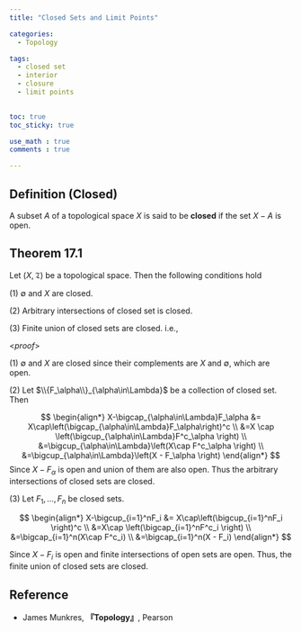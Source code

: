 ```yaml
---
title: "Closed Sets and Limit Points"

categories:
  - Topology

tags:
  - closed set
  - interior
  - closure
  - limit points
 

toc: true
toc_sticky: true

use_math : true
comments : true

---
```


## Definition (Closed)
A subset $A$ of a topological space $X$ is said to be **closed** if the set $X-A$ is open.


## Theorem 17.1
Let $(X,\mathfrak{T})$ be a topological space. Then the following conditions hold

(1) $\emptyset$ and $X$ are closed.

(2)  Arbitrary intersections of closed set is closed.

(3) Finite union of closed sets are closed. i.e.,


<*proof*>

(1) $\emptyset$ and $X$ are closed since their complements are $X$ and $\emptyset$, which are open.

(2) Let $\\{F_\alpha\\}_{\alpha\in\Lambda}$ be a collection of closed set. Then

$$
\begin{align*}
X-\bigcap_{\alpha\in\Lambda}F_\alpha &= X\cap\left(\bigcap_{\alpha\in\Lambda}F_\alpha\right)^c \\
&=X \cap \left(\bigcup_{\alpha\in\Lambda}F^c_\alpha \right) \\
&=\bigcup_{\alpha\in\Lambda}\left(X\cap F^c_\alpha \right) \\
&=\bigcup_{\alpha\in\Lambda}\left(X - F_\alpha \right) 
\end{align*}
$$
Since $X-F_\alpha$ is open and union of them are also open. Thus the arbitrary intersections of closed sets are closed.

(3) Let $F_1,\ldots, F_n$ be closed sets. 

$$
\begin{align*}
X-\bigcup_{i=1}^nF_i &= X\cap\left(\bigcup_{i=1}^nF_i \right)^c \\
&=X\cap \left(\bigcap_{i=1}^nF^c_i \right) \\ 
&=\bigcap_{i=1}^n(X\cap F^c_i) \\
&=\bigcap_{i=1}^n(X - F_i)
\end{align*}
$$

Since $X-F_i$ is open and finite intersections of open sets are open. Thus, the finite union of closed sets are closed.

$$\tag*{$\square$}$$


## Reference
- James Munkres, **『**Topology**』**, Pearson

